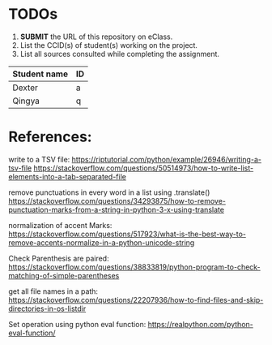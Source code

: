 # TODOs

1. **SUBMIT** the URL of this repository on eClass. 
2. List the CCID(s) of student(s) working on the project.
3. List all sources consulted while completing the assignment.


|Student name| ID |
|------------|------|
|Dexter | a|
|Qingya| q  |

# References: 
  write to a TSV file:
    https://riptutorial.com/python/example/26946/writing-a-tsv-file
    https://stackoverflow.com/questions/50514973/how-to-write-list-elements-into-a-tab-separated-file

  remove punctuations in every word in a list using .translate()
    https://stackoverflow.com/questions/34293875/how-to-remove-punctuation-marks-from-a-string-in-python-3-x-using-translate
  
  normalization of accent Marks:
  https://stackoverflow.com/questions/517923/what-is-the-best-way-to-remove-accents-normalize-in-a-python-unicode-string

  Check Parenthesis are paired:
  https://stackoverflow.com/questions/38833819/python-program-to-check-matching-of-simple-parentheses

  get all file names in a path:
  https://stackoverflow.com/questions/22207936/how-to-find-files-and-skip-directories-in-os-listdir

  Set operation using python eval function:
  https://realpython.com/python-eval-function/
